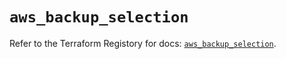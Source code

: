 # `aws_backup_selection`

Refer to the Terraform Registory for docs: [`aws_backup_selection`](https://registry.terraform.io/providers/hashicorp/aws/5.19.0/docs/resources/backup_selection).
